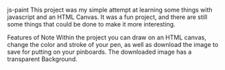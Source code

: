 js-paint
This project was my simple attempt at learning some things with javascript and an HTML Canvas. It was a fun project, and there are still some things that could be done to make it more interesting.

Features of Note
Within the project you can draw on an HTML canvas, change the color and stroke of your pen, as well as download the image to save for putting on your pinboards.
The downloaded image has a transparent Background.